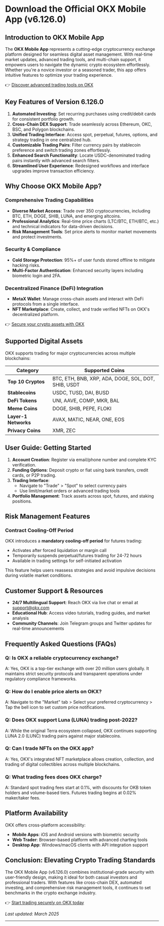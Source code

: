 # Download the Official OKX Mobile App (v6.126.0)

## Introduction to OKX Mobile App  
The **OKX Mobile App** represents a cutting-edge cryptocurrency exchange platform designed for seamless digital asset management. With real-time market updates, advanced trading tools, and multi-chain support, it empowers users to navigate the dynamic crypto ecosystem effortlessly. Whether you're a novice investor or a seasoned trader, this app offers intuitive features to optimize your trading experience.  

👉 [Discover advanced trading tools on OKX](https://bit.ly/okx-bonus)  

## Key Features of Version 6.126.0  
1. **Automated Investing**: Set recurring purchases using credit/debit cards for consistent portfolio growth.  
2. **Cross-Chain DEX Support**: Trade seamlessly across Ethereum, OKC, BSC, and Polygon blockchains.  
3. **Unified Trading Interface**: Access spot, perpetual, futures, options, and strategy trading in one centralized hub.  
4. **Customizable Trading Pairs**: Filter currency pairs by stablecoin preference and switch trading zones effortlessly.  
5. **Enhanced Search Functionality**: Locate USDC-denominated trading pairs instantly with advanced search filters.  
6. **Streamlined User Experience**: Redesigned workflows and interface upgrades improve transaction efficiency.  

## Why Choose OKX Mobile App?  
### Comprehensive Trading Capabilities  
- **Diverse Market Access**: Trade over 350 cryptocurrencies, including BTC, ETH, DOGE, SHIB, LUNA, and emerging altcoins.  
- **Professional Analytics**: Real-time price charts (LTC/BTC, ETH/BTC, etc.) and technical indicators for data-driven decisions.  
- **Risk Management Tools**: Set price alerts to monitor market movements and protect investments.  

### Security & Compliance  
- **Cold Storage Protection**: 95%+ of user funds stored offline to mitigate hacking risks.  
- **Multi-Factor Authentication**: Enhanced security layers including biometric login and 2FA.  

### Decentralized Finance (DeFi) Integration  
- **MetaX Wallet**: Manage cross-chain assets and interact with DeFi protocols from a single interface.  
- **NFT Marketplace**: Create, collect, and trade verified NFTs on OKX's decentralized platform.  

👉 [Secure your crypto assets with OKX](https://bit.ly/okx-bonus)  

## Supported Digital Assets  
OKX supports trading for major cryptocurrencies across multiple blockchains:  

| **Category**       | **Supported Coins**                                                                 |
|---------------------|-------------------------------------------------------------------------------------|
| **Top 10 Cryptos**  | BTC, ETH, BNB, XRP, ADA, DOGE, SOL, DOT, SHIB, USDT                                  |
| **Stablecoins**     | USDC, TUSD, DAI, BUSD                                                              |
| **DeFi Tokens**     | UNI, AAVE, COMP, MKR, BAL                                                          |
| **Meme Coins**      | DOGE, SHIB, PEPE, FLOKI                                                            |
| **Layer-1 Networks**| AVAX, MATIC, NEAR, ONE, EOS                                                        |
| **Privacy Coins**   | XMR, ZEC                                                                           |

## User Guide: Getting Started  
1. **Account Creation**: Register via email/phone number and complete KYC verification.  
2. **Funding Options**: Deposit crypto or fiat using bank transfers, credit cards, or P2P trading.  
3. **Trading Interface**:  
   - Navigate to "Trade" > "Spot" to select currency pairs  
   - Use limit/market orders or advanced trading tools  
4. **Portfolio Management**: Track assets across spot, futures, and staking positions.  

## Risk Management Features  
### Contract Cooling-Off Period  
OKX introduces a **mandatory cooling-off period** for futures trading:  
- Activates after forced liquidation or margin call  
- Temporarily suspends perpetual/futures trading for 24-72 hours  
- Available in trading settings for self-initiated activation  

This feature helps users reassess strategies and avoid impulsive decisions during volatile market conditions.  

## Customer Support & Resources  
- **24/7 Multilingual Support**: Reach OKX via live chat or email at [support@okx.com](https://bit.ly/okx-bonus)  
- **Educational Hub**: Access video tutorials, trading guides, and market analysis  
- **Community Channels**: Join Telegram groups and Twitter updates for real-time announcements  

## Frequently Asked Questions (FAQs)  

### Q: Is OKX a reliable cryptocurrency exchange?  
A: Yes, OKX is a top-tier exchange with over 20 million users globally. It maintains strict security protocols and transparent operations under regulatory compliance frameworks.  

### Q: How do I enable price alerts on OKX?  
A: Navigate to the "Market" tab > Select your preferred cryptocurrency > Tap the bell icon to set custom price notifications.  

### Q: Does OKX support Luna (LUNA) trading post-2022?  
A: While the original Terra ecosystem collapsed, OKX continues supporting LUNA 2.0 (LUNC) trading pairs against major stablecoins.  

### Q: Can I trade NFTs on the OKX app?  
A: Yes, OKX's integrated NFT marketplace allows creation, collection, and trading of digital collectibles across multiple blockchains.  

### Q: What trading fees does OKX charge?  
A: Standard spot trading fees start at 0.1%, with discounts for OKB token holders and volume-based tiers. Futures trading begins at 0.02% maker/taker fees.  

## Platform Availability  
OKX offers cross-platform accessibility:  
- **Mobile Apps**: iOS and Android versions with biometric security  
- **Web Trader**: Browser-based platform with advanced charting tools  
- **Desktop App**: Windows/macOS clients with API integration support  

## Conclusion: Elevating Crypto Trading Standards  
The OKX Mobile App (v6.126.0) combines institutional-grade security with user-friendly design, making it ideal for both casual investors and professional traders. With features like cross-chain DEX, automated investing, and comprehensive risk management tools, it continues to set benchmarks in the crypto exchange industry.  

👉 [Start trading securely on OKX today](https://bit.ly/okx-bonus)  

*Last updated: March 2025*  

---  